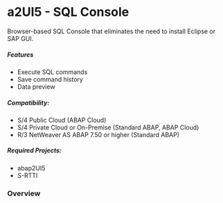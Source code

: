 # a2UI5 - SQL Console
Browser-based SQL Console that eliminates the need to install Eclipse or SAP GUI.

##### Features
* Execute SQL commands
* Save command history
* Data preview

##### Compatibility:
* S/4 Public Cloud (ABAP Cloud)
* S/4 Private Cloud or On-Premise (Standard ABAP, ABAP Cloud)
* R/3 NetWeaver AS ABAP 7.50 or higher (Standard ABAP)

##### Required Projects:
* abap2UI5
* S-RTTI

### Overview



